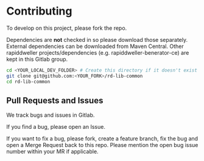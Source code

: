 # Contributing

To develop on this project, please fork the repo.

Dependencies are **not** checked in so please download those separately.
External dependencies can be downloaded from Maven Central. 
Other rapiddweller projects/dependencies (e.g. rapiddweller-benerator-ce) are kept in this Gitlab group. 


```bash
cd <YOUR_LOCAL_DEV_FOLDER> # Create this directory if it doesn't exist
git clone git@github.com:<YOUR_FORK>/rd-lib-common
cd rd-lib-common
```

## Pull Requests and Issues

We track bugs and issues in Gitlab.

If you find a bug, please open an Issue.

If you want to fix a bug, please fork, create a feature branch, fix the bug and
open a Merge Request back to this repo.
Please mention the open bug issue number within your MR if applicable.